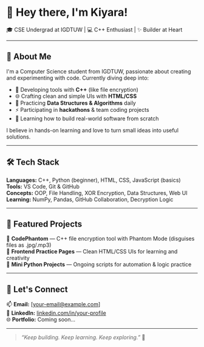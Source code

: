# 👋 Hey there, I'm Kiyara!

🎓 CSE Undergrad at IGDTUW | 💻 C++ Enthusiast | ✨ Builder at Heart

---

## 🚀 About Me

I'm a Computer Science student from IGDTUW, passionate about creating and experimenting with code. Currently diving deep into:

- 🔐 Developing tools with **C++** (like file encryption)
- 🌐 Crafting clean and simple UIs with **HTML/CSS**
- 🧠 Practicing **Data Structures & Algorithms** daily
- ⚡ Participating in **hackathons** & team coding projects
- 🌱 Learning how to build real-world software from scratch

I believe in hands-on learning and love to turn small ideas into useful solutions.

---

## 🛠️ Tech Stack

**Languages:** C++, Python (beginner), HTML, CSS, JavaScript (basics)  
**Tools:** VS Code, Git & GitHub  
**Concepts:** OOP, File Handling, XOR Encryption, Data Structures, Web UI  
**Learning:** NumPy, Pandas, GitHub Collaboration, Decryption Logic  

---

## 📂 Featured Projects

🔐 **CodePhantom** — C++ file encryption tool with Phantom Mode (disguises files as .jpg/.mp3)  
🎨 **Frontend Practice Pages** — Clean HTML/CSS UIs for learning and creativity  
🧪 **Mini Python Projects** — Ongoing scripts for automation & logic practice  

---

## 🤝 Let's Connect

📫 **Email:** [your-email@example.com]  
💼 **LinkedIn:** [linkedin.com/in/your-profile](https://www.linkedin.com)  
🌐 **Portfolio:** Coming soon...

---

> *“Keep building. Keep learning. Keep exploring.”* 🚀
